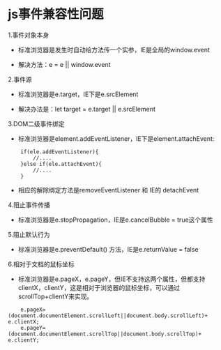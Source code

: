 # js事件兼容性问题

1.事件对象本身

  - 标准浏览器是发生时自动给方法传一个实参，IE是全局的window.event
  
  - 解决方法：e = e || window.event

2.事件源

  - 标准浏览器是e.target，IE下是e.srcElement
    
  - 解决办法是：let target = e.target || e.srcElement
  
3.DOM二级事件绑定

  - 标准浏览器是element.addEventListener，IE下是element.attachEvent:
  
```
    if(ele.addEventListener){
        //....
    }else if(ele.attachEvent){
        //....
    }
```
  - 相应的解除绑定方法是removeEventListener 和 IE的 detachEvent
  
4.阻止事件传播

  - 标准浏览器是e.stopPropagation，IE是e.cancelBubble = true这个属性

5.阻止默认行为

  - 标准浏览器是e.preventDefault() 方法，IE是e.returnValue = false
  
6.相对于文档的鼠标坐标

  - 标准浏览器是e.pageX，e.pageY，但IE不支持这两个属性，但都支持clientX，clientY，这是相对于浏览器的鼠标坐标，可以通过scrollTop+clientY来实现。

```
    e.pageX=(document.documentElement.scrollLeft||document.body.scrollLeft)+ e.clientX;
    e.pageY=(document.documentElement.scrollTop||document.body.scrollTop)+ e.clientY;
```


